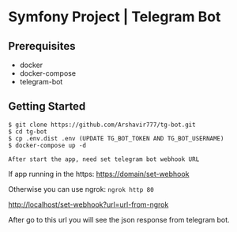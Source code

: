 # Symfony Project | Telegram Bot

## Prerequisites

* docker
* docker-compose
* telegram-bot

## Getting Started

```
$ git clone https://github.com/Arshavir777/tg-bot.git
$ cd tg-bot
$ cp .env.dist .env (UPDATE TG_BOT_TOKEN AND TG_BOT_USERNAME)
$ docker-compose up -d
```

`After start the app, need set telegram bot webhook URL`

If app running in the https:
[https://domain/set-webhook](https://domain/set-webhook)

Otherwise you can use ngrok: `ngrok http 80`

[http://localhost/set-webhook?url=url-from-ngrok](http://localhost/set-webhook?url=url-from-ngrok)

After go to this url you will see the json response from telegram bot.


